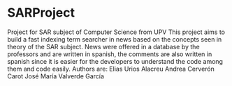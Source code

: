 # SARProject
Project for SAR subject of Computer Science from UPV
This project aims to build a fast indexing term searcher in news based on the concepts seen in theory of the SAR subject.
News were offered in a database by the professors and are written in spanish, the comments are also written in spanish since it is easier for the developers to
understand the code among them and code easily.
Authors are:
Elias Urios Alacreu
Andrea Cerverón Carot
José María Valverde García
